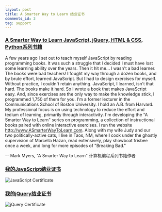 ```yaml
---
layout: post
title: A Smarter Way to Learn 结业证书
comments_id: 3
tag: support
---
```


### [A Smarter Way to Learn JavaScript, jQuery, HTML & CSS, Python系列书籍](http://www.asmarterwaytolearn.com/)

A few years ago I set out to teach myself JavaScript by reading programming books. It was such a struggle that I decided I must have lost some learning ability over the years. Then it hit me... I wasn't a bad learner. The books were bad teachers! I fought my way through a dozen books, and by brute effort, learned JavaScript. But I had to design exercises for myself. Without practice, I couldn't retain anything. JavaScript, I learned, isn't that hard. The books make it hard. So I wrote a book that makes JavaScript easy. And, since exercises are the only way to make the knowledge stick, I programmed 1,750 of them for you. I'm a former lecturer in the Communications School of Boston University. I hold an A.B. from Harvard. My professional focus is on using technology to reduce the effort and tedium of learning, primarily through interactivity. I'm developing the "A Smarter Way to Learn" series on programming, a collection of instructional books paired with online interactive exercises. I run the website http://www.ASmarterWayToLearn.com. Along with my wife Judy and our two politically-active cats, I live in Taos, NM, where I cook under the ghostly supervision of Marcella Hazan, read extensively, play showboat frisbee once a week, and long for more episodes of "Breaking Bad."

-- Mark Myers, "A Smarter Way to Learn" 计算机编程系列书籍作者

### [我的JavaScript结业证书](http://www.asmarterwaytolearn.com/javascript-certificate-of-completion-jennifer-j-yu.html)

![JavaScript Certificate](/images/javascript-certificate-of-completion-jennifer-j-yu.jpg "JavaScript Certificate")

### [我的jQuery结业证书](http://www.asmarterwaytolearn.com/jquery-certificate-of-completion-jennifer-j-yu.html)

![jQuery Certificate](/images/jquery-certificate-of-completion-jennifer-j-yu.jpg "jQuery Certificate")
